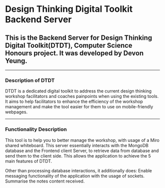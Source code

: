 # Design Thinking Digital Toolkit Backend Server

## This is the Backend Server for Design Thinking Digital Toolkit(DTDT), Computer Science Honours project. It was developed by Devon Yeung.

---

### Description of DTDT

DTDT is a dedicated digital toolkit to address the current design thinking workshop facilitators and coaches painpoints when using the existing tools. It aims to help facilitators to enhance the efficiency of the workshop management and make the tool easier for them to use on mobile-friendly webpages.

---

### Functionality Description

This tool is to help you to better manage the workshop, with usage of a Miro shared whiteboard. This server essentially interacts with the MongoDB database and the Frontend client Server, to retrieve data from database and send them to the client side. This allows the application to achieve the 5 main features of DTDT.

Other than processing database interactions, it additionally does:
Enable messaging functionality of the application with the usage of sockets.
Summarise the notes content received.
